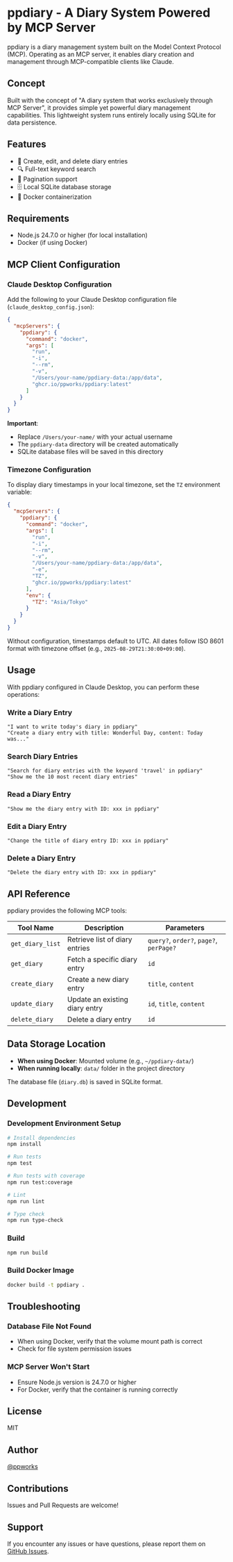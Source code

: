 # ppdiary - A Diary System Powered by MCP Server

ppdiary is a diary management system built on the Model Context Protocol (MCP). Operating as an MCP server, it enables diary creation and management through MCP-compatible clients like Claude.

## Concept

Built with the concept of "A diary system that works exclusively through MCP Server", it provides simple yet powerful diary management capabilities. This lightweight system runs entirely locally using SQLite for data persistence.

## Features

- 📝 Create, edit, and delete diary entries
- 🔍 Full-text keyword search
- 📄 Pagination support
- 🗄️ Local SQLite database storage
- 🐳 Docker containerization

## Requirements

- Node.js 24.7.0 or higher (for local installation)
- Docker (if using Docker)

## MCP Client Configuration

### Claude Desktop Configuration

Add the following to your Claude Desktop configuration file (`claude_desktop_config.json`):

```json
{
  "mcpServers": {
    "ppdiary": {
      "command": "docker",
      "args": [
        "run",
        "-i",
        "--rm",
        "-v",
        "/Users/your-name/ppdiary-data:/app/data",
        "ghcr.io/ppworks/ppdiary:latest"
      ]
    }
  }
}
```

**Important**:
- Replace `/Users/your-name/` with your actual username
- The `ppdiary-data` directory will be created automatically
- SQLite database files will be saved in this directory

### Timezone Configuration

To display diary timestamps in your local timezone, set the `TZ` environment variable:

```json
{
  "mcpServers": {
    "ppdiary": {
      "command": "docker",
      "args": [
        "run",
        "-i",
        "--rm",
        "-v",
        "/Users/your-name/ppdiary-data:/app/data",
        "-e",
        "TZ",
        "ghcr.io/ppworks/ppdiary:latest"
      ],
      "env": {
        "TZ": "Asia/Tokyo"
      }
    }
  }
}
```

Without configuration, timestamps default to UTC. All dates follow ISO 8601 format with timezone offset (e.g., `2025-08-29T21:30:00+09:00`).

## Usage

With ppdiary configured in Claude Desktop, you can perform these operations:

### Write a Diary Entry
```
"I want to write today's diary in ppdiary"
"Create a diary entry with title: Wonderful Day, content: Today was..."
```

### Search Diary Entries
```
"Search for diary entries with the keyword 'travel' in ppdiary"
"Show me the 10 most recent diary entries"
```

### Read a Diary Entry
```
"Show me the diary entry with ID: xxx in ppdiary"
```

### Edit a Diary Entry
```
"Change the title of diary entry ID: xxx in ppdiary"
```

### Delete a Diary Entry
```
"Delete the diary entry with ID: xxx in ppdiary"
```

## API Reference

ppdiary provides the following MCP tools:

| Tool Name | Description | Parameters |
|-----------|-------------|------------|
| `get_diary_list` | Retrieve list of diary entries | `query?`, `order?`, `page?`, `perPage?` |
| `get_diary` | Fetch a specific diary entry | `id` |
| `create_diary` | Create a new diary entry | `title`, `content` |
| `update_diary` | Update an existing diary entry | `id`, `title`, `content` |
| `delete_diary` | Delete a diary entry | `id` |

## Data Storage Location

- **When using Docker**: Mounted volume (e.g., `~/ppdiary-data/`)
- **When running locally**: `data/` folder in the project directory

The database file (`diary.db`) is saved in SQLite format.

## Development

### Development Environment Setup

```bash
# Install dependencies
npm install

# Run tests
npm test

# Run tests with coverage
npm run test:coverage

# Lint
npm run lint

# Type check
npm run type-check
```

### Build

```bash
npm run build
```

### Build Docker Image

```bash
docker build -t ppdiary .
```

## Troubleshooting

### Database File Not Found
- When using Docker, verify that the volume mount path is correct
- Check for file system permission issues

### MCP Server Won't Start
- Ensure Node.js version is 24.7.0 or higher
- For Docker, verify that the container is running correctly

## License

MIT

## Author

[@ppworks](https://github.com/ppworks)

## Contributions

Issues and Pull Requests are welcome!

## Support

If you encounter any issues or have questions, please report them on [GitHub Issues](https://github.com/ppworks/ppdiary/issues).